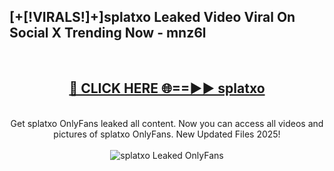 <h2>[+[!VIRALS!]+]splatxo Leaked Video Viral On Social X Trending Now - mnz6l</h2>
<br>
<div align="center">
<h2><a href="https://libra.edu.pl?splatxo" rel="nofollow">🔴 CLICK HERE 🌐==►► splatxo</a></h2>
<br>
Get splatxo OnlyFans leaked all content. Now you can access all videos and pictures of splatxo OnlyFans. New Updated Files 2025!
<br>
<br>
<a href="https://libra.edu.pl?splatxo" rel="nofollow" data-target="animated-image.originalLink"><img src="https://i.ibb.co.com/WyWwxjT/player-gif2.gif" alt="splatxo Leaked OnlyFans" style="max-width: 100%; display: inline-block;" data-target="animated-image.originalImage"></a>
</div>
<br>